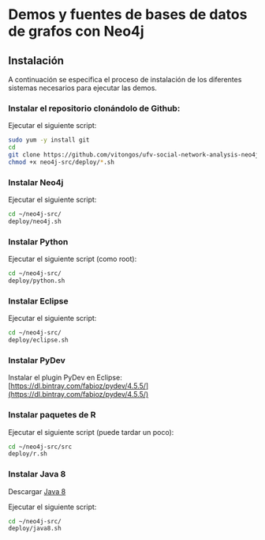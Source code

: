 Demos y fuentes de bases de datos de grafos con Neo4j
=====================================================

Instalación
-----------

A continuación se especifica el proceso de instalación de los diferentes sistemas necesarios para ejecutar las demos.

### Instalar el repositorio clonándolo de Github:
Ejecutar el siguiente script:
```bash
sudo yum -y install git
cd
git clone https://github.com/vitongos/ufv-social-network-analysis-neo4j neo4j-src
chmod +x neo4j-src/deploy/*.sh
```

### Instalar Neo4j
Ejecutar el siguiente script:
```bash
cd ~/neo4j-src/
deploy/neo4j.sh
```

### Instalar Python
Ejecutar el siguiente script (como root):
```bash
cd ~/neo4j-src/
deploy/python.sh
```

### Instalar Eclipse
Ejecutar el siguiente script:
```bash
cd ~/neo4j-src/
deploy/eclipse.sh
```

### Instalar PyDev
Instalar el plugin PyDev en Eclipse:
[https://dl.bintray.com/fabioz/pydev/4.5.5/](https://dl.bintray.com/fabioz/pydev/4.5.5/)


### Instalar paquetes de R
Ejecutar el siguiente script (puede tardar un poco):
```bash
cd ~/neo4j-src/src
deploy/r.sh
```


### Instalar Java 8
Descargar [Java 8](http://www.oracle.com/technetwork/java/javase/downloads/jdk8-downloads-2133151.html)

Ejecutar el siguiente script:
```bash
cd ~/neo4j-src/
deploy/java8.sh
```
